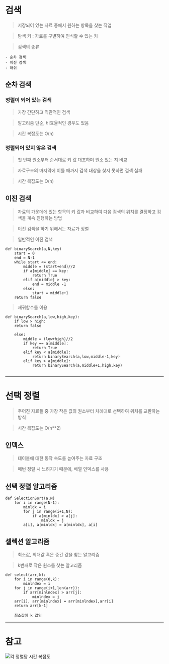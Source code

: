 # 검색

> 저장되어 있는 자료 중에서 원하는 항목을 찾는 직업

> 탐색 키 : 자료를 구별하여 인식할 수 있는 키

> 검색의 종류

    - 순차 검색
    - 이진 검색
    - 해쉬

## 순차 검색

### 정렬이 되어 있는 검색

> 가장 간단하고 직관적인 검색

> 알고리즘 단순, 비효율적인 경우도 있음

> 시간 복잡도는 O(n)

### 정렬되어 있지 않은 검색

> 첫 번째 원소부터 순서대로 키 값 대조하며 원소 있는 지 비교

> 자료구조의 마지막에 이를 때까지 검색 대상을 찾지 못하면 검색 실패

> 시간 복잡도는 O(n)

## 이진 검색

> 자료의 가운데에 있는 항목의 키 값과 비교하여 다음 검색의 위치를 결정하고 검색을 계속 진행하는 방법

> 이진 검색을 하기 위해서는 자료가 정렬

> 일반적인 이진 검색

```
def binarySearch(a,N,key)
    start = 0
    end = N-1
    while start <= end:
        middle = (start+end)//2
        if a[middle] == key:
            return True
        elif a[middle] > key:
            end = middle -1
        else:
            start = middle+1
    return false
```

> 재귀함수를 이용

```
def binarySearch(a,low,high,key):
    if low > high:
    return false

    else:
        middle = (low+high)//2
        if key == a[middle]:
            return True
        elif key < a[middle]:
            return binarySearch(a,low,middle-1,key)
        elif key > a[middle]:
            return binarySearch(a,middle+1,high,key)
                
```

---

# 선택 정렬

> 주어진 자료들 중 가장 작은 값의 원소부터 차례대로 선택하여 위치를 교환하는 방식

> 시간 복잡도는 O(n**2)

## 인덱스

> 테이블에 대한 동작 속도를 높여주는 자료 구조

> 매번 정렬 시 느려지기 때문에, 배열 인덱스를 사용

## 선택 정렬 알고리즘

```
def SelectionSort(a,N)
    for i in range(N-1):
        minldx = i
        for j in range(i+1,N):
            if a[minldx] > a[j]:
                minldx = j
        a[i], a[minldx] = a[minldx], a[i]
```

## 셀렉션 알고리즘

> 최소값, 최대값 혹은 중간 값을 찾는 알고리즘

> k번째로 작은 원소를 찾는 알고리즘

```
def select(arr,k):
    for i in range(0,k):
        minlndex = i
    for j in range(i+1,len(arr)):
        if arr[minlndex] > arr[j]:
            minlndex = j
    arr[i], arr[minlndex] = arr[minlndex],arr[i]
    return arr[k-1]

    최소값에 k 값임
```

---

# 참고

![각 정렬당 시간 복잡도](https://github.com/Demopeu/TLI/assets/156268475/40676ea0-3f5e-4256-b8de-ec8402affae6)